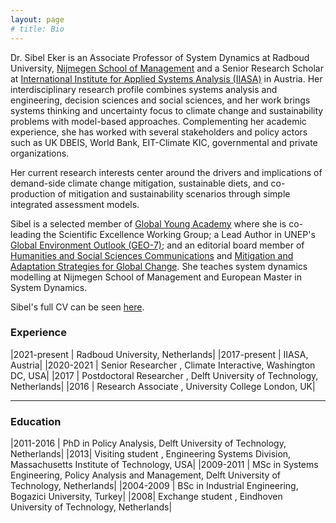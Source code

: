```yaml
---
layout: page
# title: Bio
---
```

Dr. Sibel Eker is an Associate Professor of System Dynamics at Radboud University, [Nijmegen School of Management](https://www.ru.nl/nsm/)  and a Senior Research Scholar at [International Institute for Applied Systems Analysis (IIASA)](https://iiasa.ac.at/) in Austria. Her interdisciplinary research profile combines systems analysis and engineering, decision sciences and social sciences, and her work brings systems thinking and uncertainty focus to climate change and sustainability problems with model-based approaches. Complementing her academic experience, she has worked with several stakeholders and policy actors such as UK DBEIS, World Bank, EIT-Climate KIC, governmental and private organizations.  

Her current research interests center around the drivers and implications of demand-side climate change mitigation, sustainable diets, and co-production of mitigation and sustainability scenarios through simple integrated assessment models. 

Sibel is a selected member of [Global Young Academy](https://globalyoungacademy.net/) where she is co-leading the Scientific Excellence Working Group; a Lead Author in UNEP's [Global Environment Outlook (GEO-7)](https://www.unep.org/geo/); and an editorial board member of [Humanities and Social Sciences Communications](https://www.nature.com/palcomms/) and [Mitigation and Adaptation Strategies for Global Change](https://www.springer.com/journal/11027). She teaches system dynamics modelling at Nijmegen School of Management and European Master in System Dynamics.

Sibel's full CV can be seen [here](/Eker_CV_Dec.pdf).  

### Experience

|2021-present | Radboud University, Netherlands|
|2017-present | IIASA, Austria|
|2020-2021 | Senior Researcher , Climate Interactive, Washington DC, USA|
|2017 | Postdoctoral Researcher , Delft University of Technology, Netherlands|
|2016 | Research Associate , University College London, UK|

---

### Education

|2011-2016 | PhD in Policy Analysis, Delft University of Technology, Netherlands|
|2013| Visiting student , Engineering Systems Division, Massachusetts Institute of Technology, USA|
|2009-2011 | MSc in Systems Engineering, Policy Analysis and Management, Delft University of Technology, Netherlands|
|2004-2009 | BSc in Industrial Engineering, Bogazici University, Turkey|
|2008| Exchange student , Eindhoven University of Technology, Netherlands|
